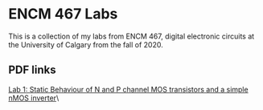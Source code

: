 # ENCM 467 Labs
This is a collection of my labs from ENCM 467, digital electronic
circuits at the University of Calgary from the fall of 2020.

## PDF links
[Lab 1: Static Behaviour of N and P channel MOS transistors and a simple
nMOS inverter](lab1/smit_andreas_lab1_ENCM467.pdf)\

